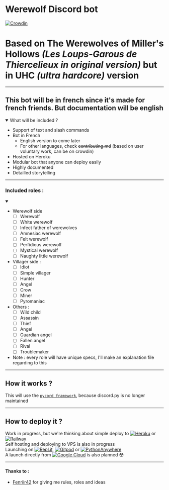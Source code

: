 # Werewolf Discord bot

[![Crowdin](https://badges.crowdin.net/werewolf-discord-bot/localized.svg)](https://crowdin.com/project/werewolf-discord-bot)

# Based on The Werewolves of Miller's Hollows *(Les Loups-Garous de Thiercelieux in original version)* but in UHC *(ultra hardcore)* version

---

## This bot will be in french since it's made for french friends. But documentation will be english

<details open>
  <summary>What will be included ?</summary>
  
  - Support of text and slash commands
  - Bot in French
    - English version to come later
    - For other languages, check ~~contributing.md~~ (based on user voluntary work, can be on crowdin)
  - Hosted on Heroku
  - Modular bot that anyone can deploy easily
  - Highly documented
  - Detailled storytelling
</details>

---
### Included roles :
<details open>
  <summary></summary>
  
- Werewolf side
  - [ ] Werewolf
  - [ ] White werewolf
  - [ ] Infect father of werewolves
  - [ ] Amnesiac werewolf
  - [ ] Felt werewolf
  - [ ] Perfidious werewolf
  - [ ] Mystical werewolf
  - [ ] Naughty little werewolf
- Villager side :
  - [ ] Idiot
  - [ ] Simple villager
  - [ ] Hunter
  - [ ] Angel
  - [ ] Crow
  - [ ] Miner
  - [ ] Pyromaniac
- Others :
  - [ ] Wild child
  - [ ] Assassin
  - [ ] Thief
  - [ ] Angel
  - [ ] Guardian angel
  - [ ] Fallen angel
  - [ ] Rival
  - [ ] Troublemaker
- Note : every role will have unique specs, I'll make an explanation file regarding to this
</details>

---

## How it works ?

This will use the [`pycord framework`](https://github.com/Pycord-Development/pycord), because discord.py is no longer maintained  

---

## How to deploy it ?

Work in progress, but we're thinking about simple deploy to [![Heroku](https://www.herokucdn.com/deploy/button.svg)](https://heroku.com/deploy?template=https://github.com/EDM115/Werewolf_Discord_bot) or [![Railway](https://railway.app/button.svg)](https://railway.app/new/template?template=https://github.com/EDM115/Werewolf_Discord_bot)  
Self hosting and deploying to VPS is also in progress  
Launching on [![Repl.it](https://repl.it/badge/github/EDM115/Werewolf_Discord_bot)](https://repl.it/github/EDM115/Werewolf_Discord_bot}&ref=button), [![Gitpod](https://gitpod.io/button/open-in-gitpod.svg)](https://gitpod.io/#https://github.com/EDM115/Werewolf_Discord_bot) or [![PythonAnywhere](https://www.pythonanywhere.com/static/anywhere/images/PA-logo-snake-only.svg)](https://www.pythonanywhere.com/)  
A launch directly from [![Google Cloud](https://i.imgur.com/e3uIlI8.png)](https://console.cloud.google.com/) is also planned 😳  

---

#### Thanks to :
- [Fenriir42](https://github.com/Fenriir42) for giving me rules, roles and ideas
